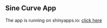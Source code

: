 ## Sine Curve App

The app is running on shinyapps.io: [click here](https://sarah37.shinyapps.io/myapp/)